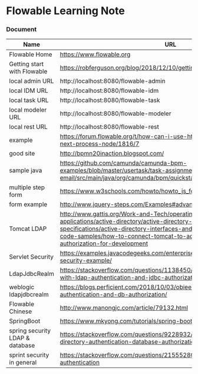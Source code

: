 # Flowable Learning Note

### Document
Name | URL
--- | ---
Flowable Home | https://www.flowable.org
Getting start with Flowable | https://robferguson.org/blog/2018/12/10/getting-started-with-flowable/
local admin URL | http://localhost:8080/flowable-admin
local IDM URL | http://localhost:8080/flowable-idm
local task URL | http://localhost:8080/flowable-task
local modeler URL | http://localhost:8080/flowable-modeler
local rest URL | http://localhost:8080/flowable-rest
example | https://forum.flowable.org/t/how-can-i-use-http-task-respone-status-at-next-process-node/1816/7
good site | http://bpmn20inaction.blogspot.com/
sample java | https://github.com/camunda/camunda-bpm-examples/blob/master/usertask/task-assignment-email/src/main/java/org/camunda/bpm/quickstart/TaskAssignmentListener.java
multiple step form | https://www.w3schools.com/howto/howto_js_form_steps.asp
form example | http://www.jquery-steps.com/Examples#advanced-form
Tomcat LDAP | http://www.gattis.org/Work-and-Tech/operating-systems-and-applications/active-directory/active-directory-interfaces-and-specifications/active-directory-interfaces-and-features/active-directory-code-samples/how-to-connect-tomcat-to-ad-for-authentication-and-authorization-for-development
Servlet Security | https://examples.javacodegeeks.com/enterprise-java/servlet/java-servlet-security-example/
LdapJdbcRealm | https://stackoverflow.com/questions/1138450/implement-a-tomcat-realm-with-ldap-authentication-and-jdbc-authorization
weblogic ldapjdbcrealm | https://blogs.perficient.com/2018/10/03/obiee-12c-security-ldap-authentication-and-db-authorization/
Flowable Chinese | http://www.manongjc.com/article/79132.html
SpringBoot | https://www.mkyong.com/tutorials/spring-boot-tutorials/
spring security LDAP & database |https://stackoverflow.com/questions/9228932/spring-security-3-active-directory-authentication-database-authorization
sprint security in general | https://stackoverflow.com/questions/21555280/how-to-use-spring-ldap-authentication
